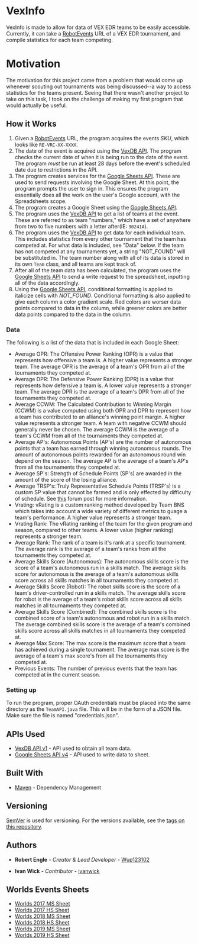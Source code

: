 # VexInfo

VexInfo is made to allow for data of VEX EDR teams to be easily accessible. Currently, it can take a [RobotEvents](https://robotevents.com) URL of a VEX EDR tournament, and compile statistics for each team competing. 

# Motivation

The motivation for this project came from a problem that would come up whenever scouting out tournaments was being discussed--a way to access statistics for the teams present. Seeing that there wasn't another project to take on this task, I took on the challenge of making my first program that would actually be useful.

## How it Works

 1) Given a [RobotEvents](https://robotevents.com) URL, the program acquires the events *SKU*, which looks like `RE-VRC-XX-XXXX`. 
 2) The date of the event is acquired using the [VexDB API](https://vexdb.io/the_data/). The program checks the current date of when 
    it is being run to the date of the event. The program _must_ be run at least 28 days before the event's scheduled date due to 
    restrictions in the API.
 3) The program creates services for the [Google Sheets API](https://developers.google.com/sheets/api/). These are used to send requests involving the 	Google 	Sheet. At this point, the program prompts the user to sign in. This ensures the program essentially does all the work on the user's 
 	Google account, with the Spreadsheets scope.
 4) The program creates a Google Sheet using the [Google Sheets API](https://developers.google.com/sheets/api/).
 5) The program uses the [VexDB API](https://vexdb.io/the_data/) to get a list of teams at the event. These are referred to as team "numbers," which have a 	set of anywhere from two to five numbers with a letter after(IE: `90241A`).
 6) The program uses the [VexDB API](https://vexdb.io/the_data/) to get data for each individual team. This includes statistics from every
    other tournament that the team has competed at. For what data is included, see "Data" below. If the team has not competed at any 
    tournaments yet, a string "NOT_FOUND" will be substituted in. The team number along with all of its data is stored in its own `Team` 
    class, and all teams are kept track of. 
 7) After all of the team data has been calculated, the program uses the [Google Sheets API](https://developers.google.com/sheets/api/)
    to send a write request to the spreadsheet, inputting all of the data accordingly. 
 8) Using the [Google Sheets API](https://developers.google.com/sheets/api/), conditional formatting is applied to italicize cells with
    _NOT_FOUND_. Conditional formatting is also applied to give each column a color gradient scale. Red colors are worser data points 
    compared to data in the column, while greener colors are better data points compared to the data in the column.

### Data

The following is a list of the data that is included in each Google Sheet:

* Average OPR: The Offensive Power Ranking (OPR) is a value that represents how offensive a team is. A higher value represents a stronger team. The average 	OPR is the average of a team's OPR from all of the tournaments they competed at.
* Average DPR: The Defensive Power Ranking (DPR) is a value that represents how defensive a team is. A lower value represents a stronger team. The average 	DPR is the average of a team's DPR from all of the tournaments they competed at.
* Average CCWM: The Calculated Contribution to Winning Margin (CCWM) is a value computed using both OPR and DPR to represent how a team has contributed to an 	alliance's winning point margin. A higher value represents a stronger team. A team with negative CCWM should generally never be chosen. The average CCWM 	is the average of a team's CCWM from all of the tournaments they competed at. 
* Average AP's: Autonomous Points (AP's) are the number of autonomous points that a team has earned through winning autonomous rounds. The amount of 	autonomous points rewarded for an autonomous round win depend on the season. The average AP is the average of a team's AP's from all the tournaments they 	competed at.
* Average SP's: Strength of Schedule Points (SP's) are awarded in the amount of the score of the losing alliance.
* Average TRSP's: Truly Representative Schedule Points (TRSP's) is a custom SP value that cannot be farmed and is only effected by difficulty of schedule.
	See [this](vexforum.com/t/sp-ranking-system-ideas/22614) forum post for more information.
* Vrating: vRating is a custom ranking method developed by Team BNS which takes into account a wide variety of different metrics to guage a team's 	performance. A higher value represents a stronger team.
* Vrating Rank: The vRating ranking of the team for the given program and season, compared to other teams. A lower value (higher ranking) represents a 	stronger team.
* Average Rank: The rank of a team is it's rank at a specific tournament. The average rank is the average of a team's ranks from all the tournaments they 	competed at.
* Average Skills Score (Autonomous): The autonomous skills score is the score of a team's autonomous run in a skills match. The average skills score for 	autonomous is the average of a team's autonomous skills score across all skills matches in all tournaments they competed at.
* Average Skills Score (Robot): The robot skills score is the score of a team's driver-controlled run in a skills match. The average skills score for robot 	is the average of a team's robot skills score across all skills matches in all tournaments they competed at.
* Average Skills Score (Combined): The combined skills score is the combined score of a team's autonomous and robot run in a skills match. The average 	combined skills score is the average of a team's combined skills score across all skills matches in all tournaments they competed at.
* Average Max Score: The max score is the maximum score that a team has achieved during a single tournament. The average max score is the average of a team's 	max score's from all the tournaments they competed at.
* Previous Events: The number of previous events that the team has competed at in the current season.

### Setting up

To run the program, proper OAuth credentials must be placed into the same directory as the `TeamAPI.java` file. This will be in the form of a JSON file. Make sure the file is named "credentials.json".

## APIs Used

* [VexDB API v1](https://vexdb.io/the_data) - API used to obtain all team data.
* [Google Sheets API v4](https://developers.google.com/sheets/api/) - API used to write data to sheet.

## Built With

* [Maven](https://maven.apache.org/) - Dependency Management

## Versioning

[SemVer](https://semver.org/) is used for versioning. For the versions available, see the [tags on this repository](https://github.com/Wup123102/VexInfo/tags).

## Authors

* **Robert Engle** - *Creator & Lead Developer* - [Wup123102](https://github.com/Wup123102)

* **Ivan Wick** - *Contributor* - [ivanwick](https://github.com/ivanwick)

## Worlds Events Sheets

* [Worlds 2017 MS Sheet](https://docs.google.com/spreadsheets/d/10zqWIbOEhHvc0FGhgJB6OBHfjgxY8x_m9Mpn1n8gigc/edit?usp=sharing)
* [Worlds 2017 HS Sheet](https://docs.google.com/spreadsheets/d/1C_q8Cf-2Y-Lq_ij00v7KjIU9Uwmjew1PVXVNJsmffpQ/edit?usp=sharing)
* [Worlds 2018 MS Sheet](https://docs.google.com/spreadsheets/d/1GRhYcvyfxWojKMFL27f82O6Jr2EqDcmOYKSgEU8Uu2M/edit?usp=sharing)
* [Worlds 2018 HS Sheet](https://docs.google.com/spreadsheets/d/1-Syt6zZK2tIxF6CWU4wcxrpAXvvUfb0fjPMlmVosJPE/edit?usp=sharing)
* [Worlds 2019 MS Sheet](https://docs.google.com/spreadsheets/d/1MJbDUgOZz4yt6syBj2W3u1SDRzM7p4fkdSSVdxXt_ek/edit?usp=sharing)
* [Worlds 2019 HS Sheet](https://docs.google.com/spreadsheets/d/1SDmY9aumDRKqvlrNy0t9aHNP1IFTuEFWtXckGaDZpzQ/edit?usp=sharing)


